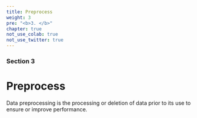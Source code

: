 ```yaml
---
title: Preprocess
weight: 3
pre: "<b>3. </b>"
chapter: true
not_use_colab: true
not_use_twitter: true
---
```


### Section 3

# Preprocess

Data preprocessing is the processing or deletion of data prior to its use to ensure or improve performance.